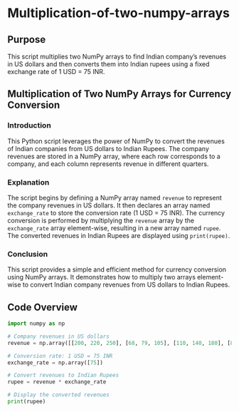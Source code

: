 # Multiplication-of-two-numpy-arrays

## Purpose

This script multiplies two NumPy arrays to find Indian company’s revenues in US dollars and then converts them into Indian rupees using a fixed exchange rate of 1 USD = 75 INR.

## Multiplication of Two NumPy Arrays for Currency Conversion

### Introduction

This Python script leverages the power of NumPy to convert the revenues of Indian companies from US dollars to Indian Rupees. The company revenues are stored in a NumPy array, where each row corresponds to a company, and each column represents revenue in different quarters.

### Explanation

The script begins by defining a NumPy array named `revenue` to represent the company revenues in US dollars. It then declares an array named `exchange_rate` to store the conversion rate (1 USD = 75 INR). The currency conversion is performed by multiplying the `revenue` array by the `exchange_rate` array element-wise, resulting in a new array named `rupee`. The converted revenues in Indian Rupees are displayed using `print(rupee)`.

### Conclusion

This script provides a simple and efficient method for currency conversion using NumPy arrays. It demonstrates how to multiply two arrays element-wise to convert Indian company revenues from US dollars to Indian Rupees.

## Code Overview

```python
import numpy as np

# Company revenues in US dollars
revenue = np.array([[200, 220, 250], [68, 79, 105], [110, 140, 180], [80, 85, 90]])

# Conversion rate: 1 USD = 75 INR
exchange_rate = np.array([75])

# Convert revenues to Indian Rupees
rupee = revenue * exchange_rate

# Display the converted revenues
print(rupee)
